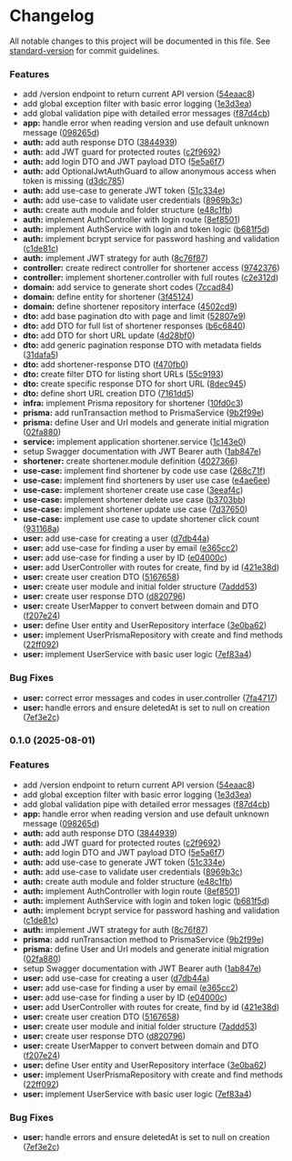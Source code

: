 # Changelog

All notable changes to this project will be documented in this file. See [standard-version](https://github.com/conventional-changelog/standard-version) for commit guidelines.

### Features

- add /version endpoint to return current API version ([54eaac8](https://github.com/prsonda/shortener/commit/54eaac832280135f5e20f0f38268799b4745eebb))
- add global exception filter with basic error logging ([1e3d3ea](https://github.com/prsonda/shortener/commit/1e3d3eab1419def36d4cefcb50095ea31d43dd91))
- add global validation pipe with detailed error messages ([f87d4cb](https://github.com/prsonda/shortener/commit/f87d4cb976e3d8ed39d5c8a58d0efc4d9ef7f47c))
- **app:** handle error when reading version and use default unknown message ([098265d](https://github.com/prsonda/shortener/commit/098265da4697b472da782e5c1e034ad21d8626e6))
- **auth:** add auth response DTO ([3844939](https://github.com/prsonda/shortener/commit/3844939182a021b26ae45f09a5b4d8b1b1fdfc25))
- **auth:** add JWT guard for protected routes ([c2f9692](https://github.com/prsonda/shortener/commit/c2f96928e9dbb1a1601dfb6352ce9d97ce3f9f94))
- **auth:** add login DTO and JWT payload DTO ([5e5a6f7](https://github.com/prsonda/shortener/commit/5e5a6f7ef528f5b5d2543c87949214d9e8860c14))
- **auth:** add OptionalJwtAuthGuard to allow anonymous access when token is missing ([d3dc785](https://github.com/prsonda/shortener/commit/d3dc78590fd9f0e15a9afd809e1e5c6face892c2))
- **auth:** add use-case to generate JWT token ([51c334e](https://github.com/prsonda/shortener/commit/51c334e030f2f04d19020c29acf0926593835669))
- **auth:** add use-case to validate user credentials ([8969b3c](https://github.com/prsonda/shortener/commit/8969b3c1e4b263be9bfa66c66ed4372078acce69))
- **auth:** create auth module and folder structure ([e48c1fb](https://github.com/prsonda/shortener/commit/e48c1fb7b46b69d45a264b17dbac07823c8a8127))
- **auth:** implement AuthController with login route ([8ef8501](https://github.com/prsonda/shortener/commit/8ef8501d07787eba9b6a0ecee794ca0bb2c818c0))
- **auth:** implement AuthService with login and token logic ([b681f5d](https://github.com/prsonda/shortener/commit/b681f5dc04dc66c319a0ad382364bd0a86cba346))
- **auth:** implement bcrypt service for password hashing and validation ([c1de81c](https://github.com/prsonda/shortener/commit/c1de81c13d1a1f92c504eb63063e12531842cd66))
- **auth:** implement JWT strategy for auth ([8c76f87](https://github.com/prsonda/shortener/commit/8c76f87726b269d4be116892a93d3d14678c78dd))
- **controller:** create redirect controller for shortener access ([9742376](https://github.com/prsonda/shortener/commit/9742376739b604d42b941da00affd5b806b7857d))
- **controller:** implement shortener.controller with full routes ([c2e312d](https://github.com/prsonda/shortener/commit/c2e312ddf267022c6607d79e5620e1548ba923a9))
- **domain:** add service to generate short codes ([7ccad84](https://github.com/prsonda/shortener/commit/7ccad844c2550420dcc2d53904866cb653788be7))
- **domain:** define entity for shortener ([3f45124](https://github.com/prsonda/shortener/commit/3f45124cd911f132a6c8bff7241f8f0972d8050d))
- **domain:** define shortener repository interface ([4502cd9](https://github.com/prsonda/shortener/commit/4502cd91286a9368d7ef39e0eeac418366217eb8))
- **dto:** add base pagination dto with page and limit ([52807e9](https://github.com/prsonda/shortener/commit/52807e94ad91dac02f4129eff4b8997e0b3ed1a5))
- **dto:** add DTO for full list of shortener responses ([b6c6840](https://github.com/prsonda/shortener/commit/b6c6840805d4f2015aaa807d2132a7607786f7a5))
- **dto:** add DTO for short URL update ([4d28bf0](https://github.com/prsonda/shortener/commit/4d28bf0f598bb6cf2c539b4e37079fdaa2cab167))
- **dto:** add generic pagination response DTO with metadata fields ([31dafa5](https://github.com/prsonda/shortener/commit/31dafa5fbd4fed67ec2a4a5579a739cbae486615))
- **dto:** add shortener-response DTO ([f470fb0](https://github.com/prsonda/shortener/commit/f470fb09de8d15e07d9df726921a9f6ef5d37be8))
- **dto:** create filter DTO for listing short URLs ([55c9193](https://github.com/prsonda/shortener/commit/55c9193797c9e6485ec3261f09efba07aad43fff))
- **dto:** create specific response DTO for short URL ([8dec945](https://github.com/prsonda/shortener/commit/8dec945acaaf22fcab6938a148fedb2d7b838c07))
- **dto:** define short URL creation DTO ([7161dd5](https://github.com/prsonda/shortener/commit/7161dd578b19b40177823adb59de4f64fe961c42))
- **infra:** implement Prisma repository for shortener ([10fd0c3](https://github.com/prsonda/shortener/commit/10fd0c389f74c7d5f7866a0dc6f6c9f43c0ce142))
- **prisma:** add runTransaction method to PrismaService ([9b2f99e](https://github.com/prsonda/shortener/commit/9b2f99e0ba74adbdc0a0f067f73cbc3beeda71aa))
- **prisma:** define User and Url models and generate initial migration ([02fa880](https://github.com/prsonda/shortener/commit/02fa88074218527e76fac4d06a213584b3aa4c62))
- **service:** implement application shortener.service ([1c143e0](https://github.com/prsonda/shortener/commit/1c143e040106ec53c64421e5d8d559fc2ea6afb0))
- setup Swagger documentation with JWT Bearer auth ([1ab847e](https://github.com/prsonda/shortener/commit/1ab847e8a3f7b1fb5841507b32302a3fefbbc651))
- **shortener:** create shortener.module definition ([4027366](https://github.com/prsonda/shortener/commit/40273664b7ddb593211b5e3245dca6b6951fb290))
- **use-case:** implement find shortener by code use case ([268c71f](https://github.com/prsonda/shortener/commit/268c71faec6f006669f91c053e76f6d3dbed9e87))
- **use-case:** implement find shorteners by user use case ([e4ae6ee](https://github.com/prsonda/shortener/commit/e4ae6eef4d5609940b0ec129b542048ef28d8d88))
- **use-case:** implement shortener create use case ([3eeaf4c](https://github.com/prsonda/shortener/commit/3eeaf4c576edc2b4f36548362b7f67fb6fa6b56d))
- **use-case:** implement shortener delete use case ([b3703bb](https://github.com/prsonda/shortener/commit/b3703bb8519cae17214d6b3f64521baca1ece255))
- **use-case:** implement shortener update use case ([7d37650](https://github.com/prsonda/shortener/commit/7d3765002d6bfc9d4fcb31e9eb8ff174ad2e24d8))
- **use-case:** implement use case to update shortener click count ([931168a](https://github.com/prsonda/shortener/commit/931168a8b26a366f6dd44ea04c2a87c122f76b86))
- **user:** add use-case for creating a user ([d7db44a](https://github.com/prsonda/shortener/commit/d7db44aae9a58aa6562041e1ed1699d13126b183))
- **user:** add use-case for finding a user by email ([e365cc2](https://github.com/prsonda/shortener/commit/e365cc27a77f755d4ca95eaeb54b3cdcedeffd33))
- **user:** add use-case for finding a user by ID ([e04000c](https://github.com/prsonda/shortener/commit/e04000c7732b9592153187f6dc4f0f84afc3fa5e))
- **user:** add UserController with routes for create, find by id ([421e38d](https://github.com/prsonda/shortener/commit/421e38de784573bb6f18a94778646cb3ca1ae216))
- **user:** create user creation DTO ([5167658](https://github.com/prsonda/shortener/commit/516765850e70f5b21a1429595178405515719bbe))
- **user:** create user module and initial folder structure ([7addd53](https://github.com/prsonda/shortener/commit/7addd53dc64843b511140f006135ff92a66fccc9))
- **user:** create user response DTO ([d820796](https://github.com/prsonda/shortener/commit/d8207966bda3a8dfb8d0e47b90b8105ece8db7fd))
- **user:** create UserMapper to convert between domain and DTO ([f207e24](https://github.com/prsonda/shortener/commit/f207e244d65a1f3e4f4d958405aac89440b7dfc4))
- **user:** define User entity and UserRepository interface ([3e0ba62](https://github.com/prsonda/shortener/commit/3e0ba62103be032e5609f1924a25a4fc8d62c0da))
- **user:** implement UserPrismaRepository with create and find methods ([22ff092](https://github.com/prsonda/shortener/commit/22ff092fd242bb2a2a76c41b8cd836ad769dcb02))
- **user:** implement UserService with basic user logic ([7ef83a4](https://github.com/prsonda/shortener/commit/7ef83a48ddf7ca7022204231fa1aba55e1e829bd))

### Bug Fixes

- **user:** correct error messages and codes in user.controller ([7fa4717](https://github.com/prsonda/shortener/commit/7fa47174d7068771dfae6cfe9f9c1aa50f586730))
- **user:** handle errors and ensure deletedAt is set to null on creation ([7ef3e2c](https://github.com/prsonda/shortener/commit/7ef3e2cd9a45eaa096a546d4ff202f327613ea3a))

### 0.1.0 (2025-08-01)

### Features

- add /version endpoint to return current API version ([54eaac8](https://github.com/prsonda/shortener/commit/54eaac832280135f5e20f0f38268799b4745eebb))
- add global exception filter with basic error logging ([1e3d3ea](https://github.com/prsonda/shortener/commit/1e3d3eab1419def36d4cefcb50095ea31d43dd91))
- add global validation pipe with detailed error messages ([f87d4cb](https://github.com/prsonda/shortener/commit/f87d4cb976e3d8ed39d5c8a58d0efc4d9ef7f47c))
- **app:** handle error when reading version and use default unknown message ([098265d](https://github.com/prsonda/shortener/commit/098265da4697b472da782e5c1e034ad21d8626e6))
- **auth:** add auth response DTO ([3844939](https://github.com/prsonda/shortener/commit/3844939182a021b26ae45f09a5b4d8b1b1fdfc25))
- **auth:** add JWT guard for protected routes ([c2f9692](https://github.com/prsonda/shortener/commit/c2f96928e9dbb1a1601dfb6352ce9d97ce3f9f94))
- **auth:** add login DTO and JWT payload DTO ([5e5a6f7](https://github.com/prsonda/shortener/commit/5e5a6f7ef528f5b5d2543c87949214d9e8860c14))
- **auth:** add use-case to generate JWT token ([51c334e](https://github.com/prsonda/shortener/commit/51c334e030f2f04d19020c29acf0926593835669))
- **auth:** add use-case to validate user credentials ([8969b3c](https://github.com/prsonda/shortener/commit/8969b3c1e4b263be9bfa66c66ed4372078acce69))
- **auth:** create auth module and folder structure ([e48c1fb](https://github.com/prsonda/shortener/commit/e48c1fb7b46b69d45a264b17dbac07823c8a8127))
- **auth:** implement AuthController with login route ([8ef8501](https://github.com/prsonda/shortener/commit/8ef8501d07787eba9b6a0ecee794ca0bb2c818c0))
- **auth:** implement AuthService with login and token logic ([b681f5d](https://github.com/prsonda/shortener/commit/b681f5dc04dc66c319a0ad382364bd0a86cba346))
- **auth:** implement bcrypt service for password hashing and validation ([c1de81c](https://github.com/prsonda/shortener/commit/c1de81c13d1a1f92c504eb63063e12531842cd66))
- **auth:** implement JWT strategy for auth ([8c76f87](https://github.com/prsonda/shortener/commit/8c76f87726b269d4be116892a93d3d14678c78dd))
- **prisma:** add runTransaction method to PrismaService ([9b2f99e](https://github.com/prsonda/shortener/commit/9b2f99e0ba74adbdc0a0f067f73cbc3beeda71aa))
- **prisma:** define User and Url models and generate initial migration ([02fa880](https://github.com/prsonda/shortener/commit/02fa88074218527e76fac4d06a213584b3aa4c62))
- setup Swagger documentation with JWT Bearer auth ([1ab847e](https://github.com/prsonda/shortener/commit/1ab847e8a3f7b1fb5841507b32302a3fefbbc651))
- **user:** add use-case for creating a user ([d7db44a](https://github.com/prsonda/shortener/commit/d7db44aae9a58aa6562041e1ed1699d13126b183))
- **user:** add use-case for finding a user by email ([e365cc2](https://github.com/prsonda/shortener/commit/e365cc27a77f755d4ca95eaeb54b3cdcedeffd33))
- **user:** add use-case for finding a user by ID ([e04000c](https://github.com/prsonda/shortener/commit/e04000c7732b9592153187f6dc4f0f84afc3fa5e))
- **user:** add UserController with routes for create, find by id ([421e38d](https://github.com/prsonda/shortener/commit/421e38de784573bb6f18a94778646cb3ca1ae216))
- **user:** create user creation DTO ([5167658](https://github.com/prsonda/shortener/commit/516765850e70f5b21a1429595178405515719bbe))
- **user:** create user module and initial folder structure ([7addd53](https://github.com/prsonda/shortener/commit/7addd53dc64843b511140f006135ff92a66fccc9))
- **user:** create user response DTO ([d820796](https://github.com/prsonda/shortener/commit/d8207966bda3a8dfb8d0e47b90b8105ece8db7fd))
- **user:** create UserMapper to convert between domain and DTO ([f207e24](https://github.com/prsonda/shortener/commit/f207e244d65a1f3e4f4d958405aac89440b7dfc4))
- **user:** define User entity and UserRepository interface ([3e0ba62](https://github.com/prsonda/shortener/commit/3e0ba62103be032e5609f1924a25a4fc8d62c0da))
- **user:** implement UserPrismaRepository with create and find methods ([22ff092](https://github.com/prsonda/shortener/commit/22ff092fd242bb2a2a76c41b8cd836ad769dcb02))
- **user:** implement UserService with basic user logic ([7ef83a4](https://github.com/prsonda/shortener/commit/7ef83a48ddf7ca7022204231fa1aba55e1e829bd))

### Bug Fixes

- **user:** handle errors and ensure deletedAt is set to null on creation ([7ef3e2c](https://github.com/prsonda/shortener/commit/7ef3e2cd9a45eaa096a546d4ff202f327613ea3a))
